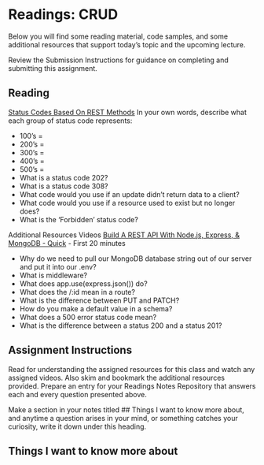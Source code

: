 # Readings: CRUD
Below you will find some reading material, code samples, and some additional resources that support today’s topic and the upcoming lecture.

Review the Submission Instructions for guidance on completing and submitting this assignment.

## Reading
[Status Codes Based On REST Methods](https://www.moesif.com/blog/technical/api-design/Which-HTTP-Status-Code-To-Use-For-Every-CRUD-App/)
In your own words, describe what each group of status code represents:

* 100’s =
* 200’s =
* 300’s =
* 400’s =
* 500’s =
* What is a status code 202?
* What is a status code 308?
* What code would you use if an update didn’t return data to a client?
* What code would you use if a resource used to exist but no longer does?
* What is the ‘Forbidden’ status code?

Additional Resources
Videos
[Build A REST API With Node.js, Express, & MongoDB - Quick](https://www.youtube.com/channel/UCFbNIlppjAuEX4znoulh0Cw) - First 20 minutes
* Why do we need to pull our MongoDB database string out of our server and put it into our .env?
* What is middleware?
* What does app.use(express.json()) do?
* What does the /:id mean in a route?
* What is the difference between PUT and PATCH?
* How do you make a default value in a schema?
* What does a 500 error status code mean?
* What is the difference between a status 200 and a status 201?

## Assignment Instructions
Read for understanding the assigned resources for this class and watch any assigned videos. Also skim and bookmark the additional resources provided. Prepare an entry for your Readings Notes Repository that answers each and every question presented above.

Make a section in your notes titled ## Things I want to know more about, and anytime a question arises in your mind, or something catches your curiosity, write it down under this heading.

## Things I want to know more about